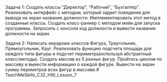 Задача 1:
Создать классы "Директор", "Рабочий", "Бухгалтер".
Реализовать интерфейс с методом, который задает поведения для вывода на экран название должности.
Имплементировать этот метод в созданные классы.
Создать класс-раннер с методом мейн для запуска программы.
Запросить с консоли код должности и вывести название должности на экран.

Задача 2:
Написать иерархию классов Фигура, Треугольник, Прямоугольник, Круг.
Реализовать функцию подсчета площади для каждого типа фигуры и подсчет периметра(используя абстрактный класс/методы).
Создать массив из 5 разных фигур.
Пройтись циклом по массиву и вывести информацию о каждой фигуре.
Вывести на экран сумму периметров всех фигур в массиве.# TeachMeSkills_C32_HW_Lesson_7
